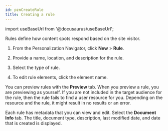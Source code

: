 ```yaml
---
id: pznCreateRule
title: Creating a rule
---
```

import useBaseUrl from '@docusaurus/useBaseUrl';



Rules define how content spots respond based on the site visitor.

1.  From the Personalization Navigator, click **New** \> **Rule**.

2.  Provide a name, location, and description for the rule.

3.  Select the type of rule.

4.  To edit rule elements, click the element name.


You can preview rules with the **Preview** tab. When you preview a rule, you are previewing as yourself. If you are not included in the target audience for the rule, then the rule fails to find a user resource for you. Depending on the resource and the rule, it might result in no results or an error.

Each rule has metadata that you can view and edit. Select the **Document Info** tab. The title, document type, description, last modified date, and date that is created is displayed.

